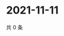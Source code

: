 # 2021-11-11

共 0 条

<!-- BEGIN WEIBO -->
<!-- 最后更新时间 Thu Nov 11 2021 23:00:40 GMT+0800 (China Standard Time) -->

<!-- END WEIBO -->
